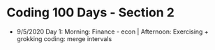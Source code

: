 # Coding 100 Days - Section 2

- 9/5/2020    Day 1: Morning: Finance - econ | Afternoon: Exercising + grokking coding: merge intervals